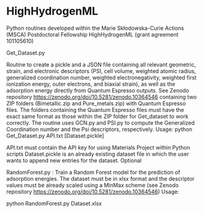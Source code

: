 # HighHydrogenML
Python routines developed within the Marie Skłodowska-Curie Actions (MSCA) Postdoctoral Fellowship HighHydrogenML (grant agreement 101105610)

Get_Dataset.py

Routine to create a pickle and a JSON file containing all relevant geometric, strain, and electronic descriptors (PSI, cell volume, weighted atomic radius, generalized coordination number, weighted electronegativity, weighted first ionization energy, outer electrons, and biaxial strain), as well as the adsorption energy directly from Quantum Espresso outputs. See Zenodo repository https://zenodo.org/doi/10.5281/zenodo.10364546 containing two ZIP folders (Bimetallic.zip and Pure_metals.zip) with Quantum Espresso files. The folders containing the Quantum Espresso files must have the exact same format as those within the ZIP folder for Get_dataset to work correctly. The routine uses GCN.py and PSI.py to compute the Generalized Coordination number and the Psi descriptors, respectively.
Usage:
python Get_Dataset.py API.txt [Dataset.pickle]

API.txt must contain the API key for using Materials Project within Python scripts
Dataset.pickle is an already existing dataset file in which the user wants to append new entries for the dataset. Optional

RandomForest.py : Train a Random Forest model for the prediction of adsorption energies. The dataset must be in xlsx format and the descriptor values must be already scaled using a MinMax scheme (see Zenodo repository https://zenodo.org/doi/10.5281/zenodo.10364546)
Usage:

python RandomForest.py Dataset.xlsx
